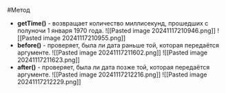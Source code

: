 #Метод 
- **getTime()** - возвращает количество миллисекунд, прошедших с полуночи 1 января 1970 года.
![[Pasted image 20241117210946.png]]
![[Pasted image 20241117210955.png]]
- **before()** - проверяет, была ли дата раньше той, которая передаётся аргументе.
![[Pasted image 20241117211602.png]]
![[Pasted image 20241117211623.png]]
- **after()** - проверяет, была ли дата позже той, которая передаётся аргументе.
![[Pasted image 20241117212216.png]]
![[Pasted image 20241117212229.png]]
